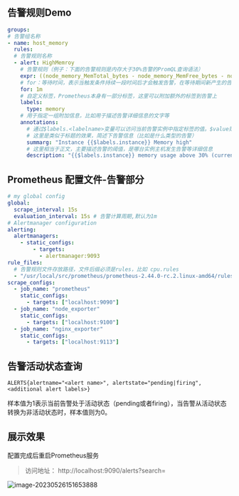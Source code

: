 ## 告警规则Demo

```yaml
groups:
# 告警组名称
- name: host_memory 
  rules:
  # 告警规则名称
  - alert: HighMemroy 
    # 告警规则（例子：下面的告警规则是内存大于30%告警的PromQL查询语法）
    expr: ((node_memory_MemTotal_bytes - node_memory_MemFree_bytes - node_memory_Buffers_bytes - node_memory_Cached_bytes) / (node_memory_MemTotal_bytes )) * 100 > 30
    # for：等待时间，表示当触发条件持续一段时间后才会触发告警，在等待期间新产生的告警状态为pending
    for: 1m
    # 自定义标签，Prometheus本身有一部分标签，这里可以附加额外的标签到告警上
    labels:
      type: memory
    # 用于指定一组附加信息，比如用于描述告警详细信息的文字等
    annotations:
      # 通过$labels.<labelname>变量可以访问当前告警实例中指定标签的值。$value则可以获取当前PromQL表达式计算的样本值。
      # 这里是类似于标题的效果，简述下告警信息（比如是什么类型的告警）
      summarg: "Instance {{$labels.instance}} Memory high"
      # 这里相当于正文，主要描述告警的阈值，是哪台实例主机发生告警等详细信息
      description: "{{$labels.instance}} memory usage above 30% (current value :{{$value}})"
```

## Prometheus 配置文件-告警部分

```yaml
# my global config
global:
  scrape_interval: 15s 
  evaluation_interval: 15s # 告警计算周期,默认为1m
# Alertmanager configuration
alerting:
  alertmanagers:
    - static_configs:
        - targets:
          - alertmanager:9093
rule_files:
  # 告警规则文件存放路径，文件后缀必须是rules，比如 cpu.rules
  - "/usr/local/src/prometheus/prometheus-2.44.0-rc.2.linux-amd64/rules/*.rules"
scrape_configs:
  - job_name: "prometheus"
    static_configs:
      - targets: ["localhost:9090"]
  - job_name: "node_exporter"
    static_configs:
      - targets: ["localhost:9100"]
  - job_name: "nginx_exporter"
    static_configs:
      - targets: ["localhost:9113"]
```

## 告警活动状态查询

```
ALERTS{alertname="<alert name>", alertstate="pending|firing", <additional alert labels>}
```

样本值为1表示当前告警处于活动状态（pending或者firing），当告警从活动状态转换为非活动状态时，样本值则为0。

## 展示效果
配置完成后重启Prometheus服务
> 访问地址： http://localhost:9090/alerts?search=

![image-20230526151653888](https://jruing-blogs.oss-cn-beijing.aliyuncs.com/blogs/image-20230526151653888.png)